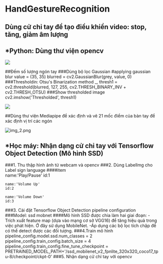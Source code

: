 # HandGestureRecognition
## Dùng cử chỉ tay để tạo điều khiển video: stop, tăng, giảm âm lượng
## *Python: Dùng thư viện opencv

<img src="C:\Users\PC\Pictures\1.png"/>

##Đếm số lượng ngón tay
###Dùng bộ lọc Gaussian
    #applying gaussian blur
    value = (35, 35)
    blurred = cv2.GaussianBlur(grey, value, 0)
###Thresholdin: Otsu's Binarization method
    _, thresh1 = cv2.threshold(blurred, 127, 255,
                               cv2.THRESH_BINARY_INV + cv2.THRESH_OTSU)
###Show thresholded image
    cv2.imshow('Thresholded', thresh1)

<img src="C:\Users\PC\Pictures\278219141_5201918339831283_3299538251744030163_n.jpg"/>

##Dùng thư viện Mediapipe để xác định và vẽ 21 mốc điểm của bàn tay để xác định vị trí các ngón

<img alt="img_2.png" src="img_2.png"/>

## *Học máy: Nhận dạng cử chỉ tay với Tensorflow Object Detection (Mô hình SSD)
###1. Thu thập hình ảnh từ webcam và opencv
###2. Dùng LabelImg cho Label sign language 
####item  
	name:'Play/Pause'
	id:1

	name:'Volume Up'
	id:2

    name:'Volume Down'
	id:3

###3. Cài đặt Tensorflow Object Detection pipeline configuration
###Model: ssd mobnet
####Mô hình SSD được chia làm hai giai đoạn:
        -Trích xuất feature map (dựa vào mạng cơ sở VGG16) để tăng hiệu quả trong việc phát hiện. Ở đây sử dụng MobileNet.
        -Áp dụng các bộ lọc tích chập để có thể detect được các đối tượng.
###4.Train mô hình
    pipeline_config.model.ssd.num_classes = 2
    pipeline_config.train_config.batch_size = 4
    pipeline_config.train_config.fine_tune_checkpoint = PRETRAINED_MODEL_PATH+'/ssd_mobilenet_v2_fpnlite_320x320_coco17_tpu-8/checkpoint/ckpt-0'
###5. Nhận dạng cử chỉ tay với opencv
 
